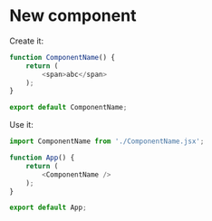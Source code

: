 
# New component

Create it:
```JavaScript
function ComponentName() {
    return (
        <span>abc</span>
    );
}

export default ComponentName;
```

Use it:
```JavaScript
import ComponentName from './ComponentName.jsx';

function App() {
    return (
        <ComponentName />
    );
}

export default App;
```
